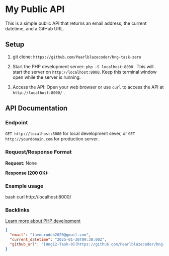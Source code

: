 # My Public API

This is a simple public API that returns an email address, the current datetime, and a GitHub URL.

## Setup

1. git clone: `https://github.com/Pearlblazecoder/hng-task-zero`
2. Start the PHP development server: `php -S localhost:8000 `
   This will start the server on `http://localhost:8000`.  Keep this terminal window open while the server is running.

3. Access the API: Open your web browser or use `curl` to access the API at `http://localhost:8000/` .

## API Documentation

### Endpoint

`GET http://localhost:8000` for local development sever, or 
`GET http://yourdomain.com` for production server.

### Request/Response Format

**Request:** None

**Response (200 OK):**

### Example usage
bash
curl http://localhost:8000/


### Backlinks
[Learn more about PHP development](https://hng.tech/hire/php-developers)

```json
{
  "email": "favourudoh2020@gmail.com",
  "current_datetime": "2025-01-30T09:30:00Z",
  "github_url": "[Hng12-Task-0](https://github.com/Pearlblazecoder/hng-task-zero)"
}